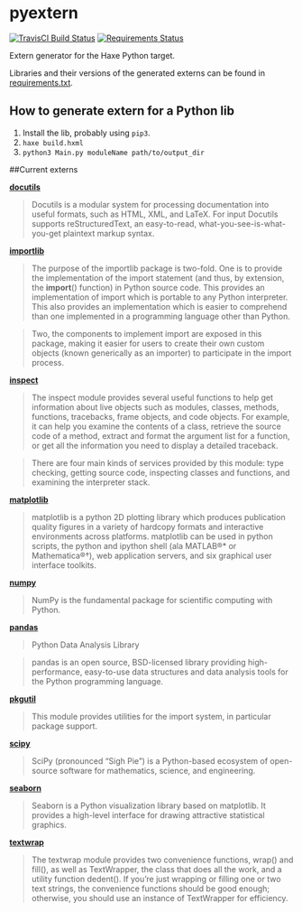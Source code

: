 # pyextern
[![TravisCI Build Status](https://travis-ci.org/andyli/pyextern.svg?branch=master)](https://travis-ci.org/andyli/pyextern) 
[![Requirements Status](https://requires.io/github/andyli/pyextern/requirements.svg?branch=master)](https://requires.io/github/andyli/pyextern/requirements/?branch=master)

Extern generator for the Haxe Python target.

Libraries and their versions of the generated externs can be found in [requirements.txt](requirements.txt).



## How to generate extern for a Python lib

 1. Install the lib, probably using `pip3`.
 2. `haxe build.hxml`
 3. `python3 Main.py moduleName path/to/output_dir`



##Current externs

**[docutils](https://pypi.python.org/pypi/docutils)**
> Docutils is a modular system for processing documentation into useful formats, such as HTML, XML, and LaTeX. For input Docutils supports reStructuredText, an easy-to-read, what-you-see-is-what-you-get plaintext markup syntax.

**[importlib](https://docs.python.org/3/library/importlib.html)**
>The purpose of the importlib package is two-fold. One is to provide the implementation of the import statement (and thus, by extension, the __import__() function) in Python source code. This provides an implementation of import which is portable to any Python interpreter. This also provides an implementation which is easier to comprehend than one implemented in a programming language other than Python.

>Two, the components to implement import are exposed in this package, making it easier for users to create their own custom objects (known generically as an importer) to participate in the import process.

**[inspect](https://docs.python.org/3/library/inspect.html)**
>The inspect module provides several useful functions to help get information about live objects such as modules, classes, methods, functions, tracebacks, frame objects, and code objects. For example, it can help you examine the contents of a class, retrieve the source code of a method, extract and format the argument list for a function, or get all the information you need to display a detailed traceback.

>There are four main kinds of services provided by this module: type checking, getting source code, inspecting classes and functions, and examining the interpreter stack.

**[matplotlib](http://matplotlib.org/)**	
> matplotlib is a python 2D plotting library which produces publication quality figures in a variety of hardcopy formats and interactive environments across platforms. matplotlib can be used in python scripts, the python and ipython shell (ala MATLAB®* or Mathematica®†), web application servers, and six graphical user interface toolkits.

**[numpy](http://www.numpy.org/)**
>NumPy is the fundamental package for scientific computing with Python.

**[pandas](http://pandas.pydata.org/)**
> Python Data Analysis Library

>pandas is an open source, BSD-licensed library providing high-performance, easy-to-use data structures and data analysis tools for the Python programming language.

**[pkgutil](https://docs.python.org/2/library/pkgutil.html)**
> This module provides utilities for the import system, in particular package support.

**[scipy](https://www.scipy.org/)**
> SciPy (pronounced “Sigh Pie”) is a Python-based ecosystem of open-source software for mathematics, science, and engineering.

**[seaborn](https://stanford.edu/~mwaskom/software/seaborn/)**
> Seaborn is a Python visualization library based on matplotlib. It provides a high-level interface for drawing attractive statistical graphics.

**[textwrap](https://docs.python.org/2/library/textwrap.html)**
> The textwrap module provides two convenience functions, wrap() and fill(), as well as TextWrapper, the class that does all the work, and a utility function dedent(). If you’re just wrapping or filling one or two text strings, the convenience functions should be good enough; otherwise, you should use an instance of TextWrapper for efficiency.

